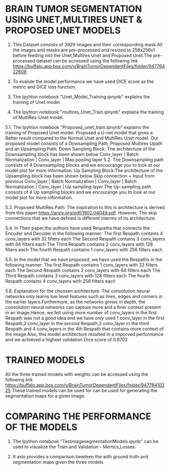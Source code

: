 # BRAIN TUMOR SEGMENTATION USING UNET,MULTIRES UNET & PROPOSED UNET MODELS

1. This Dataset consists of 3929 images and their corresponding mask.All the images and masks are pre-processed and resized to 256x256x1 before feeding into the Unet,Multires Unet and Proposed Unet.The pre-processed dataset can be accessed using the following link https://buffalo.app.box.com/v/BrainTumorDependentFiles/folder/94776422608

2. To evalute the model performance we have used DICE score as the metric and DICE loss function.

3. The Ipyhton notebook "Unet_Model_Training.ipnynb" explains the training of Unet model.

4. The Ipyhton notebook "multires_Unet_Train.ipnynb" explains the training of MultiRes-Unet model.

5.1. The Ipyhton notebook "Proposed_unet_train.ipnynb" explains the training of Proposed Unet model.
Proposed a U-net model that gives a Better result compared to the Normal Unet and MultiRes Unet model.
Our proposed model consists of a Dowsampling Path, Proposed Multires Upath and an Upsampling Path.
Down Sampling Block: The architecture of the Downsampling block has been shown below
                                        Conv_layer
                                            |
                                    Batch Normalization
                                            |
                                        Conv_layer
                                            |
                                     Max pooling layer
5.2. The Downsampling path consists of 4 Downsampling blocks and we encourange you to look at our model plot for more information.
Up Sampling Block:The architecture of the Upsampling block has been shown below
                      Skip connection + Input from previous Conv_layer
                                            |
                                    Batch Normalization
                                            |
                                        Conv_layer
                                            |
                                    Batch Normalization
                                            |
                                        Conv_layer
                                            |
                                    Up sampling layer
The Up-sampling path consists of 4 Up sampling blocks and we encourange you to look at our model plot for more information.

5.3. Proposed MultiRes Path: The inspiration to this is architecture is derived from this paper:https://arxiv.org/pdf/1902.04049.pdf. However, The skip connections that we have defined is different interms of its architecture.

5.4. In Their paper,the authors have used Respaths that connects the Encoder and Decoder in the following manner:
The first Respath contains 4 conv_layers with 32 filters each
The Second Respath contains 3 conv_layers with 64 filters each
The Third Respath contains 2 conv_layers with 128 filters each
The fourth Respath contains 1 conv_layers with 256 filters each

5.5. In the model that we have proposed, we have used the Respaths in the following manner:
The first Respath contains 1 conv_layers with 32 filters each
The Second Respath contains 2 conv_layers with 64 filters each
The Third Respath contains 3 conv_layers with 128 filters each
The fourth Respath contains 4 conv_layers with 256 filters each

5.6. Explanation for the choosen architecture: 
The convolution neural networks only learns low level features such as lines, edges and corners in the earlier layers.Furthermore, as the networks grows in depth, the convolution neural networks can capture more and a finer context present in an image.Hence, we felt using more number of conv_layers in the first Respath was not a good idea and we have only used 1 conv_layer in the first Respath,2 conv_layer in the second Respath,3 conv_layer in the third Respath and 4 conv_layers in the 4th Respath that contains more context of the image.Also, this model architecture resulted in a imporved performance and we achieved a highest validation Dice score of 0.8702

# TRAINED MODELS
All the three trained models with weights can be accessed using the following link https://buffalo.app.box.com/v/BrainTumorDependentFiles/folder/94778410225 
These trained models can be used for can be used for generating the segmentation maps for a given image.

# COMPARING THE PERFORMANCE OF THE MODELS
1. The Ipython notebook "TestimagesegmentationModels.ipynb" can be used to visualize the Train and Validation - Mertics,Losses.

2. It aslo provides a comparison bewteen the with ground truth and segmentation maps given the three models








